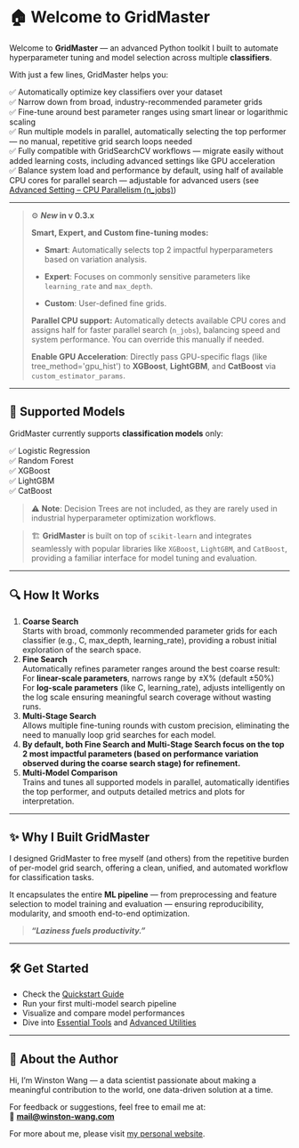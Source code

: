 # 🏠 **Welcome to GridMaster**

Welcome to **GridMaster** — an advanced Python toolkit I built to automate hyperparameter tuning and model selection across multiple **classifiers**.

With just a few lines, GridMaster helps you:

✅ Automatically optimize key classifiers over your dataset  
✅ Narrow down from broad, industry-recommended parameter grids  
✅ Fine-tune around best parameter ranges using smart linear or logarithmic scaling  
✅ Run multiple models in parallel, automatically selecting the top performer — no manual, repetitive grid search loops needed  
✅ Fully compatible with GridSearchCV workflows — migrate easily without added learning costs, including advanced settings like GPU acceleration  
✅ Balance system load and performance by default, using half of available CPU cores for parallel search — adjustable for advanced users (see [Advanced Setting – CPU Parallelism (n_jobs)](api/advanced_api/#advanced-setting-cpu-parallelism-n_jobs))

---

>  ⚙️ ***New* in v 0.3.x**  
>
> **Smart, Expert, and Custom fine-tuning modes:**  
>
> - **Smart**: Automatically selects top 2 impactful hyperparameters based on variation analysis.
>
> - **Expert**: Focuses on commonly sensitive parameters like `learning_rate` and `max_depth`.
>
> - **Custom**: User-defined fine grids. 
>
> **Parallel CPU support:** Automatically detects available CPU cores and assigns half for faster parallel search (`n_jobs`), balancing speed and system performance. You can override this manually if needed.
>
> **Enable GPU Acceleration**: Directly pass GPU-specific flags (like tree_method='gpu_hist') to **XGBoost**, **LightGBM**, and **CatBoost** via `custom_estimator_params`.

---

## 🚀 Supported Models

GridMaster currently supports **classification models** only:  

✅ Logistic Regression  
✅ Random Forest  
✅ XGBoost  
✅ LightGBM  
✅ CatBoost  

> ⚠️ **Note**: Decision Trees are not included, as they are rarely used in industrial hyperparameter optimization workflows.

> 🏗️ **GridMaster** is built on top of `scikit-learn` and integrates seamlessly with popular libraries like `XGBoost`, `LightGBM`, and `CatBoost`, providing a familiar interface for model tuning and evaluation.

---

## 🔍 How It Works

1. **Coarse Search**  
    Starts with broad, commonly recommended parameter grids for each classifier (e.g., C, max_depth, learning_rate), providing a robust initial exploration of the search space.
2. **Fine Search**  
    Automatically refines parameter ranges around the best coarse result:  
    For **linear-scale parameters**, narrows range by ±X% (default ±50%)  
    For **log-scale parameters** (like C, learning_rate), adjusts intelligently on the log scale ensuring meaningful search coverage without wasting runs.
3. **Multi-Stage Search**  
    Allows multiple fine-tuning rounds with custom precision, eliminating the need to manually loop grid searches for each model.
4. **By default, both Fine Search and Multi-Stage Search focus on the top 2 most impactful parameters (based on performance variation observed during the coarse search stage) for refinement.**
5. **Multi-Model Comparison**  
    Trains and tunes all supported models in parallel, automatically identifies the top performer, and outputs detailed metrics and plots for interpretation.

---

## ✨ Why I Built GridMaster

I designed GridMaster to free myself (and others) from the repetitive burden of per-model grid search, offering a clean, unified, and automated workflow for classification tasks.  

It encapsulates the entire **ML pipeline** — from preprocessing and feature selection to model training and evaluation — ensuring reproducibility, modularity, and smooth end-to-end optimization.

> **_“Laziness fuels productivity.”_**

---

## 🛠️ Get Started

- Check the [Quickstart Guide](usage.md)  
- Run your first multi-model search pipeline  
- Visualize and compare model performances  
- Dive into [Essential Tools](api/core_api.md) and [Advanced Utilities](api/advanced_api.md)  

---

## 📇 About the Author

Hi, I’m Winston Wang — a data scientist passionate about making a meaningful contribution to the world, one data-driven solution at a time.

For feedback or suggestions, feel free to email me at:  
📧 **mail@winston-wang.com**

For more about me, please visit [my personal website](https://winston-wang.com).
